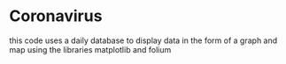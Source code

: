 # Coronavirus
this code uses a daily database to display data in the form of a graph and map using the libraries matplotlib and folium
